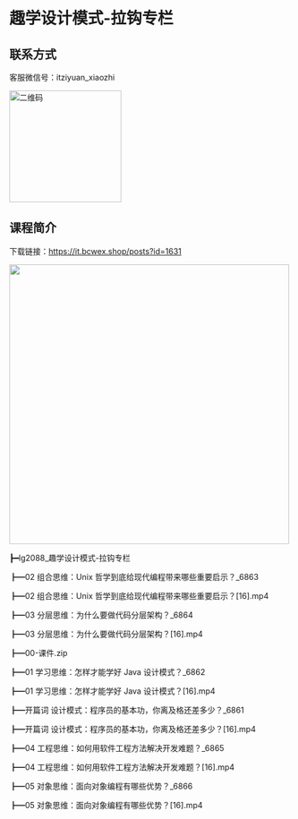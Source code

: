 # 趣学设计模式-拉钩专栏

## 联系方式

客服微信号：itziyuan_xiaozhi

<img src="https://ziyuanyun.oss-cn-guangzhou.aliyuncs.com/common/20240614073449/666b82192834a.jpg" width="200" height="200" alt="二维码">

## 课程简介

下载链接：https://it.bcwex.shop/posts?id=1631

<img src="https://ziyuanyun.oss-cn-guangzhou.aliyuncs.com/yun/20240515183455/66448fcf3d5f0.jpg" width="500" alt="">

  ┣━lg2088_趣学设计模式-拉钩专栏

 ┣━02 组合思维：Unix 哲学到底给现代编程带来哪些重要启示？_6863

 ┣━02 组合思维：Unix 哲学到底给现代编程带来哪些重要启示？[16].mp4

 ┣━03 分层思维：为什么要做代码分层架构？_6864

 ┣━03 分层思维：为什么要做代码分层架构？[16].mp4

 ┣━00-课件.zip

 ┣━01 学习思维：怎样才能学好 Java 设计模式？_6862

 ┣━01 学习思维：怎样才能学好 Java 设计模式？[16].mp4

 ┣━开篇词 设计模式：程序员的基本功，你离及格还差多少？_6861

 ┣━开篇词 设计模式：程序员的基本功，你离及格还差多少？[16].mp4

 ┣━04 工程思维：如何用软件工程方法解决开发难题？_6865

 ┣━04 工程思维：如何用软件工程方法解决开发难题？[16].mp4

 ┣━05 对象思维：面向对象编程有哪些优势？_6866

 ┣━05 对象思维：面向对象编程有哪些优势？[16].mp4

  